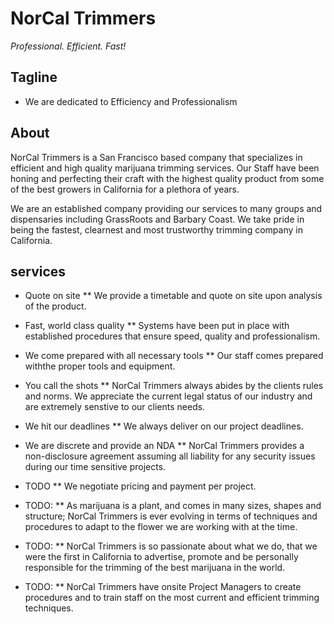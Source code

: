 # NorCal Trimmers
_Professional. Efficient. Fast!_

## Tagline
* We are dedicated to Efficiency and Professionalism

## About
NorCal Trimmers is a San Francisco based company that specializes in efficient and high quality marijuana trimming services. Our Staff have been honing and perfecting their craft with the highest quality product from some of the best growers in California for a plethora of years.

We are an established company providing our services to many groups and dispensaries including GrassRoots and Barbary Coast. We take pride in being the fastest, clearnest and most trustworthy trimming company in California.

## services
* Quote on site
** We provide a timetable and quote on site upon analysis of the product.

* Fast, world class quality
** Systems have been put in place with established procedures that ensure speed, quality and professionalism.

* We come prepared with all necessary tools
** Our staff comes prepared withthe proper tools and equipment.

* You call the shots
** NorCal Trimmers always abides by the clients rules and norms. We appreciate the current legal status of our industry and are extremely senstive to our clients needs.

* We hit our deadlines
** We always deliver on our project deadlines.

* We are discrete and provide an NDA
** NorCal Trimmers provides a non-disclosure agreement assuming all liability for any security issues during our time sensitive projects.

* TODO
** We negotiate pricing and payment per project.

* TODO: 
** As marijuana is a plant, and comes in many sizes, shapes and structure; NorCal Trimmers is ever evolving in terms of techniques and procedures to adapt to the flower we are working with at the time.

* TODO: 
** NorCal Trimmers is so passionate about what we do, that we were the first in California to advertise, promote and be personally responsible for the trimming of the best marijuana in the world.

* TODO: 
** NorCal Trimmers have onsite Project Managers to create procedures and to train staff on the most current and efficient trimming techniques.
